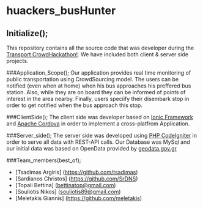 # huackers_busHunter

## Initialize();
This repository contains all the source code that was developer during the [Transport CrowdHackathon!](http://crowdhackathon.com/transport/).
We have included both client & server side projects.

###Application_Scope();
Our application provides real time monitoring of public transportation using CrowdSourcing model. The users can be notified (even when at home) when his bus approaches his preffered bus station. Also, while they are on board they can be informed of points of interest in the area nearby. Finally, users speciify their disembark stop in order to get notified when the bus approach this stop. 

###ClientSide();
The client side was developer based on [Ionic Framework](http://ionicframework.com/)  and [Apache Cordova](https://cordova.apache.org/) in order to implement a cross-platfrom Application.

###Server_side();
The server side was developed using [PHP CodeIgniter](https://ellislab.com/codeigniter) in order to serve all data with REST-API calls.
Our Database was MySql and our initial data was based on OpenData provided by [geodata.gov.gr](http://geodata.gov.gr/geodata/index.php?option=com_content&view=article&id=28:2011-09-19-11-17-01&catid=1:2010-06-11-13-02-56&Itemid=15)

###Team_members(best_of);
* [Tsadimas Argiris] (https://github.com/tsadimas)
* [Sardianos Christos] (https://github.com/SrDNS)
* [Topali Bettina] (bettinatop@gmail.com)
* [Souliotis Nikos] (souliotis89@gmail.com)
* [Meletakis Giannis] (https://github.com/meletakis)




